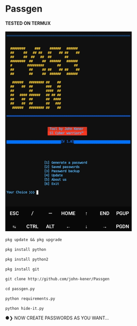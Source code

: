# Passgen


#### TESTED ON TERMUX


<a>
<img align="justify" width="400px" src="https://github.com/John-kener/Passgen/blob/main/Screenshot_20210430-125933-1.jpg" />
</a>

`pkg update && pkg upgrade`

`pkg install python`

`pkg install python2`

`pkg install git`

`git clone http://github.com/john-kener/Passgen`

`cd passgen.py`

`python requirements.py`

`python hide-it.py`


<head4> ●❯ NOW CREATE PASSWORDS AS YOU WANT...</head4>




